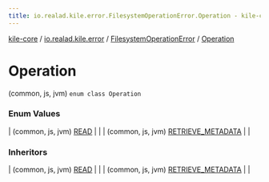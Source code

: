 ```yaml
---
title: io.realad.kile.error.FilesystemOperationError.Operation - kile-core
---
```


[kile-core](../../../index.html) / [io.realad.kile.error](../../index.html) / [FilesystemOperationError](../index.html) / [Operation](./index.html)

# Operation

(common, js, jvm) `enum class Operation`

### Enum Values

| (common, js, jvm) [READ](-r-e-a-d.html) |  |
| (common, js, jvm) [RETRIEVE_METADATA](-r-e-t-r-i-e-v-e_-m-e-t-a-d-a-t-a.html) |  |

### Inheritors

| (common, js, jvm) [READ](-r-e-a-d.html) |  |
| (common, js, jvm) [RETRIEVE_METADATA](-r-e-t-r-i-e-v-e_-m-e-t-a-d-a-t-a.html) |  |


